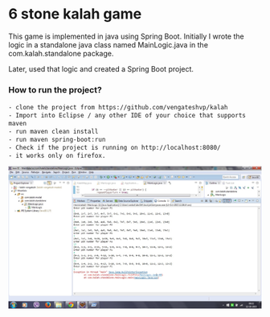 # 6 stone kalah game

This game is implemented in java using Spring Boot. Initially I wrote the logic in a standalone
java class named MainLogic.java in the com.kalah.standalone package.

Later, used that logic and created a Spring Boot project.

### How to run the project?
    - clone the project from https://github.com/vengateshvp/kalah
    - Import into Eclipse / any other IDE of your choice that supports maven
    - run maven clean install
    - run maven spring-boot:run
    - Check if the project is running on http://localhost:8080/
    - it works only on firefox.
    
![Screenshot](Screenshot.jpg "image:")

